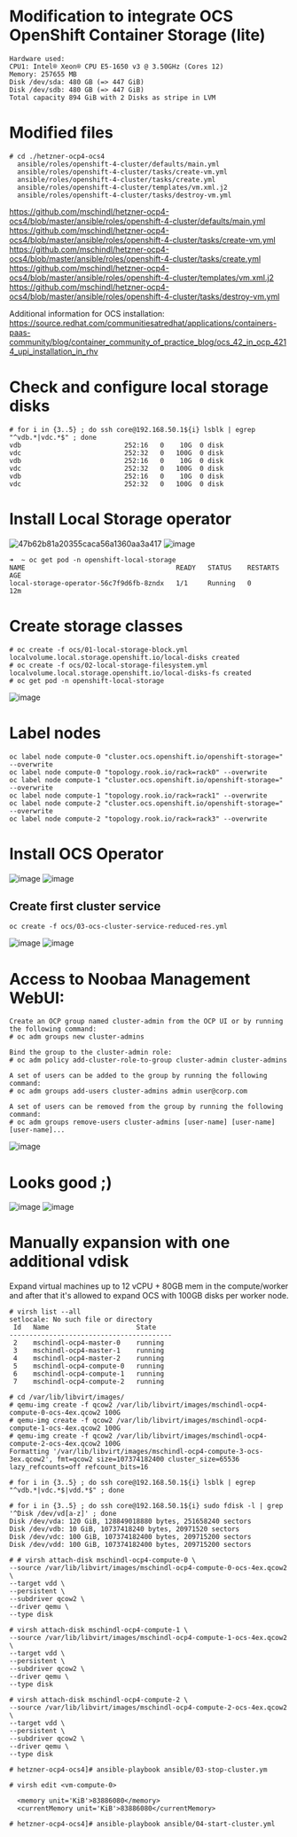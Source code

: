 # Modification to integrate OCS OpenShift Container Storage (lite)
```
Hardware used:
CPU1: Intel® Xeon® CPU E5-1650 v3 @ 3.50GHz (Cores 12)
Memory: 257655 MB
Disk /dev/sda: 480 GB (=> 447 GiB)
Disk /dev/sdb: 480 GB (=> 447 GiB)
Total capacity 894 GiB with 2 Disks as stripe in LVM
```

# Modified files
```
# cd ./hetzner-ocp4-ocs4
  ansible/roles/openshift-4-cluster/defaults/main.yml
  ansible/roles/openshift-4-cluster/tasks/create-vm.yml
  ansible/roles/openshift-4-cluster/tasks/create.yml
  ansible/roles/openshift-4-cluster/templates/vm.xml.j2
  ansible/roles/openshift-4-cluster/tasks/destroy-vm.yml
```
https://github.com/mschindl/hetzner-ocp4-ocs4/blob/master/ansible/roles/openshift-4-cluster/defaults/main.yml
https://github.com/mschindl/hetzner-ocp4-ocs4/blob/master/ansible/roles/openshift-4-cluster/tasks/create-vm.yml
https://github.com/mschindl/hetzner-ocp4-ocs4/blob/master/ansible/roles/openshift-4-cluster/tasks/create.yml
https://github.com/mschindl/hetzner-ocp4-ocs4/blob/master/ansible/roles/openshift-4-cluster/templates/vm.xml.j2
https://github.com/mschindl/hetzner-ocp4-ocs4/blob/master/ansible/roles/openshift-4-cluster/tasks/destroy-vm.yml

Additional information for OCS installation:
https://source.redhat.com/communitiesatredhat/applications/containers-paas-community/blog/container_community_of_practice_blog/ocs_42_in_ocp_4214_upi_installation_in_rhv



# Check and configure local storage disks

```
# for i in {3..5} ; do ssh core@192.168.50.1${i} lsblk | egrep "^vdb.*|vdc.*$" ; done
vdb                          252:16   0    10G  0 disk 
vdc                          252:32   0   100G  0 disk 
vdb                          252:16   0    10G  0 disk 
vdc                          252:32   0   100G  0 disk 
vdb                          252:16   0    10G  0 disk 
vdc                          252:32   0   100G  0 disk
```

# Install Local Storage operator
![47b62b81a20355caca56a1360aa3a417](https://user-images.githubusercontent.com/26382876/101483726-dfd33c00-3958-11eb-8215-cc1f14153e48.png)
![image](https://user-images.githubusercontent.com/26382876/101484540-12316900-395a-11eb-8d48-7a19ac435d8c.png)

```
➜  ~ oc get pod -n openshift-local-storage                                                                                           
NAME                                      READY   STATUS    RESTARTS   AGE
local-storage-operator-56c7f9d6fb-8zndx   1/1     Running   0          12m
```


# Create storage classes
```
# oc create -f ocs/01-local-storage-block.yml
localvolume.local.storage.openshift.io/local-disks created
# oc create -f ocs/02-local-storage-filesystem.yml 
localvolume.local.storage.openshift.io/local-disks-fs created
# oc get pod -n openshift-local-storage
```
![image](https://user-images.githubusercontent.com/26382876/101485118-fbd7dd00-395a-11eb-857c-169c665f5d92.png)

# Label nodes
```
oc label node compute-0 "cluster.ocs.openshift.io/openshift-storage=" --overwrite
oc label node compute-0 "topology.rook.io/rack=rack0" --overwrite
oc label node compute-1 "cluster.ocs.openshift.io/openshift-storage=" --overwrite
oc label node compute-1 "topology.rook.io/rack=rack1" --overwrite
oc label node compute-2 "cluster.ocs.openshift.io/openshift-storage=" --overwrite
oc label node compute-2 "topology.rook.io/rack=rack3" --overwrite
```

# Install OCS Operator
![image](https://user-images.githubusercontent.com/26382876/101485266-36417a00-395b-11eb-921a-656f67732160.png)
![image](https://user-images.githubusercontent.com/26382876/101485382-5f620a80-395b-11eb-99ad-6f0bdc7eb572.png)

## Create first cluster service
```
oc create -f ocs/03-ocs-cluster-service-reduced-res.yml
```
![image](https://user-images.githubusercontent.com/26382876/101491903-9688e980-3964-11eb-858c-b9cb0b4a5ccc.png)
![image](https://user-images.githubusercontent.com/26382876/101492097-d059f000-3964-11eb-8d96-cde534523b20.png)

# Access to Noobaa Management WebUI:

```
Create an OCP group named cluster-admin from the OCP UI or by running the following command:
# oc adm groups new cluster-admins

Bind the group to the cluster-admin role:
# oc adm policy add-cluster-role-to-group cluster-admin cluster-admins
 
A set of users can be added to the group by running the following command:
# oc adm groups add-users cluster-admins admin user@corp.com

A set of users can be removed from the group by running the following command:
# oc adm groups remove-users cluster-admins [user-name] [user-name] [user-name]...
```
![image](https://user-images.githubusercontent.com/26382876/101500502-db198280-396e-11eb-9bc4-114b95cbb19d.png)

# Looks good ;)
![image](https://user-images.githubusercontent.com/26382876/101627315-761d6580-3a1e-11eb-898e-c0e52d8c2e15.png)
![image](https://user-images.githubusercontent.com/26382876/101627857-4327a180-3a1f-11eb-9ed0-e57199b1f6ad.png)

# Manually expansion with one additional vdisk
Expand virtual machines up to 12 vCPU + 80GB mem in the compute/worker and after that it's allowed to expand  OCS with 100GB disks per worker node.
```
# virsh list --all
setlocale: No such file or directory
 Id   Name                      State
-----------------------------------------
 2    mschindl-ocp4-master-0    running
 3    mschindl-ocp4-master-1    running
 4    mschindl-ocp4-master-2    running
 5    mschindl-ocp4-compute-0   running
 6    mschindl-ocp4-compute-1   running
 7    mschindl-ocp4-compute-2   running

# cd /var/lib/libvirt/images/
# qemu-img create -f qcow2 /var/lib/libvirt/images/mschindl-ocp4-compute-0-ocs-4ex.qcow2 100G
# qemu-img create -f qcow2 /var/lib/libvirt/images/mschindl-ocp4-compute-1-ocs-4ex.qcow2 100G
# qemu-img create -f qcow2 /var/lib/libvirt/images/mschindl-ocp4-compute-2-ocs-4ex.qcow2 100G
Formatting '/var/lib/libvirt/images/mschindl-ocp4-compute-3-ocs-3ex.qcow2', fmt=qcow2 size=107374182400 cluster_size=65536 lazy_refcounts=off refcount_bits=16

# for i in {3..5} ; do ssh core@192.168.50.1${i} lsblk | egrep "^vdb.*|vdc.*$|vdd.*$" ; done

# for i in {3..5} ; do ssh core@192.168.50.1${i} sudo fdisk -l | grep '^Disk /dev/vd[a-z]' ; done
Disk /dev/vda: 120 GiB, 128849018880 bytes, 251658240 sectors
Disk /dev/vdb: 10 GiB, 10737418240 bytes, 20971520 sectors
Disk /dev/vdc: 100 GiB, 107374182400 bytes, 209715200 sectors
Disk /dev/vdd: 100 GiB, 107374182400 bytes, 209715200 sectors

# # virsh attach-disk mschindl-ocp4-compute-0 \
--source /var/lib/libvirt/images/mschindl-ocp4-compute-0-ocs-4ex.qcow2 \
--target vdd \
--persistent \
--subdriver qcow2 \
--driver qemu \
--type disk
  
# virsh attach-disk mschindl-ocp4-compute-1 \
--source /var/lib/libvirt/images/mschindl-ocp4-compute-1-ocs-4ex.qcow2 \
--target vdd \
--persistent \
--subdriver qcow2 \
--driver qemu \
--type disk

# virsh attach-disk mschindl-ocp4-compute-2 \
--source /var/lib/libvirt/images/mschindl-ocp4-compute-2-ocs-4ex.qcow2 \
--target vdd \
--persistent \
--subdriver qcow2 \
--driver qemu \
--type disk

# hetzner-ocp4-ocs4]# ansible-playbook ansible/03-stop-cluster.ym

# virsh edit <vm-compute-0>

  <memory unit='KiB'>83886080</memory>
  <currentMemory unit='KiB'>83886080</currentMemory>

# hetzner-ocp4-ocs4]# ansible-playbook ansible/04-start-cluster.yml
```
